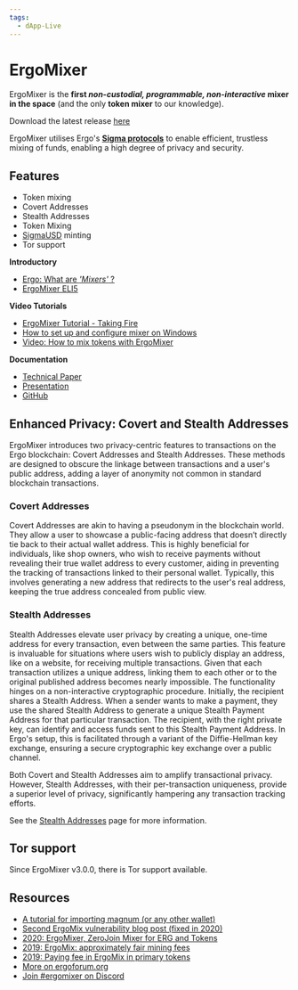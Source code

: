 ```yaml
---
tags:
  - dApp-Live
---
```

<!--TODO: Add comparison table https://ergonaut.space/en/Guides/Mining/Mining -->

# ErgoMixer

ErgoMixer is the **first *non-custodial, programmable, non-interactive* mixer in the space** (and the only **token mixer** to our knowledge). 

Download the latest release [here](https://github.com/ergoMixer/ergoMixBack/releases)

ErgoMixer utilises Ergo's [**Sigma protocols**](/dev/scs/sigma) to enable efficient, trustless mixing of funds, enabling a high degree of privacy and security.

## Features

- Token mixing
- Covert Addresses
- Stealth Addresses
- Token Mixing
- [SigmaUSD](sigmausd.md) minting
- Tor support
  

**Introductory**

- [Ergo: What are *'Mixers'* ?](https://ergoplatform.org/en/blog/2021-05-19-ergo-what-are-bitcoin-mixers/)
- [ErgoMixer ELI5](https://ergoplatform.org/en/blog/2021-05-12-ergomixer/)

**Video Tutorials**

- [ErgoMixer Tutorial - Taking Fire](https://www.youtube.com/watch?v=Cc3n8CjaGPE)
- [How to set up and configure mixer on Windows](https://www.youtube.com/watch?v=03_2HH82Plw)
- [Video: How to mix tokens with ErgoMixer](https://www.youtube.com/watch?v=T9M6j6xfx4w)

**Documentation**

- [Technical Paper](https://eprint.iacr.org/2020/560.pdf)
- [Presentation](https://ergoplatform.org/docs/CBT_2020_ZeroJoin_Combining_Zerocoin_and_CoinJoin_v3.pdf)
- [GitHub](https://github.com/ergoMixer/)
## Enhanced Privacy: Covert and Stealth Addresses

ErgoMixer introduces two privacy-centric features to transactions on the Ergo blockchain: Covert Addresses and Stealth Addresses. These methods are designed to obscure the linkage between transactions and a user's public address, adding a layer of anonymity not common in standard blockchain transactions.

### Covert Addresses

Covert Addresses are akin to having a pseudonym in the blockchain world. They allow a user to showcase a public-facing address that doesn’t directly tie back to their actual wallet address. This is highly beneficial for individuals, like shop owners, who wish to receive payments without revealing their true wallet address to every customer, aiding in preventing the tracking of transactions linked to their personal wallet. Typically, this involves generating a new address that redirects to the user's real address, keeping the true address concealed from public view.

### Stealth Addresses

Stealth Addresses elevate user privacy by creating a unique, one-time address for every transaction, even between the same parties. This feature is invaluable for situations where users wish to publicly display an address, like on a website, for receiving multiple transactions. Given that each transaction utilizes a unique address, linking them to each other or to the original published address becomes nearly impossible. The functionality hinges on a non-interactive cryptographic procedure. Initially, the recipient shares a Stealth Address. When a sender wants to make a payment, they use the shared Stealth Address to generate a unique Stealth Payment Address for that particular transaction. The recipient, with the right private key, can identify and access funds sent to this Stealth Payment Address. In Ergo's setup, this is facilitated through a variant of the Diffie-Hellman key exchange, ensuring a secure cryptographic key exchange over a public channel.

Both Covert and Stealth Addresses aim to amplify transactional privacy. However, Stealth Addresses, with their per-transaction uniqueness, provide a superior level of privacy, significantly hampering any transaction tracking efforts.

See the [Stealth Addresses](stealth-address.md) page for more information.


## Tor support

Since ErgoMixer v3.0.0, there is Tor support available.


## Resources

- [A tutorial for importing magnum (or any other wallet)](https://www.ergoforum.org/t/magnum-wallet-closing-in-20-days/468/6)
- [Second ErgoMix vulnerability blog post (fixed in 2020)](https://blog.plutomonkey.com/2020/09/another-ergomix-vulnerability/) 
- [2020: ErgoMixer, ZeroJoin Mixer for ERG and Tokens](https://www.ergoforum.org/t/ergomixer-zerojoin-mixer-for-erg-and-tokens/318)
- [2019: ErgoMix: approximately fair mining fees](https://www.ergoforum.org/t/ergomix-approximately-fair-mining-fees/110)
- [2019: Paying fee in ErgoMix in primary tokens](https://www.ergoforum.org/t/paying-fee-in-ergomix-in-primary-tokens/73)
- [More on ergoforum.org](https://www.ergoforum.org/search?q=ergomixer)
- [Join #ergomixer on Discord](https://discord.gg/jFZDGqquXE)

